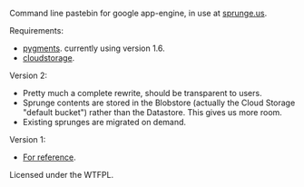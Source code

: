 Command line pastebin for google app-engine, in use at [sprunge.us](http://sprunge.us).

Requirements:

* [pygments](http://pygments.org/). currently using version 1.6.
* [cloudstorage](https://developers.google.com/appengine/docs/python/googlecloudstorageclient/download).

Version 2:

* Pretty much a complete rewrite, should be transparent to users.
* Sprunge contents are stored in the Blobstore (actually the Cloud Storage
  "default bucket") rather than the Datastore. This gives us more room.
* Existing sprunges are migrated on demand.

Version 1:

* [For reference](https://github.com/rupa/sprunge/releases/tag/v1).

Licensed under the WTFPL.
